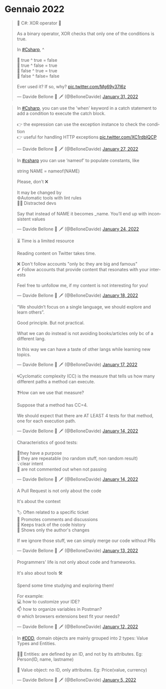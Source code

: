 # Gennaio 2022

<blockquote class="twitter-tweet"><p lang="en" dir="ltr">🌊 C#: XOR operator 🌊<br><br>As a binary operator, XOR checks that only one of the conditions is true.<br><br>In <a href="https://twitter.com/hashtag/Csharp?src=hash&amp;ref_src=twsrc%5Etfw">#Csharp</a>, ^<br><br>🔸 true ^ true = false<br>🔸 true ^ false = true <br>🔸 false ^ true = true <br>🔸 false ^ false= false<br><br>Ever used it? If so, why? <a href="https://t.co/Mg69y37I6z">pic.twitter.com/Mg69y37I6z</a></p>&mdash; Davide Bellone 🌊 🗡 (@BelloneDavide) <a href="https://twitter.com/BelloneDavide/status/1488214611614707716?ref_src=twsrc%5Etfw">January 31, 2022</a></blockquote> 

<blockquote class="twitter-tweet"><p lang="en" dir="ltr">In <a href="https://twitter.com/hashtag/Csharp?src=hash&amp;ref_src=twsrc%5Etfw">#Csharp</a>, you can use the &#39;when&#39; keyword in a catch statement to add a condition to execute the catch block.<br><br>👉 the expression can use the exception instance to check the condition<br>👉 useful for handling HTTP exceptions <a href="https://t.co/XC1rdblQCP">pic.twitter.com/XC1rdblQCP</a></p>&mdash; Davide Bellone 🌊 🗡 (@BelloneDavide) <a href="https://twitter.com/BelloneDavide/status/1486764990333861888?ref_src=twsrc%5Etfw">January 27, 2022</a></blockquote> 


<blockquote class="twitter-tweet"><p lang="en" dir="ltr">In <a href="https://twitter.com/hashtag/csharp?src=hash&amp;ref_src=twsrc%5Etfw">#csharp</a> you can use ‘nameof’ to populate constants, like<br><br>string NAME = nameof(NAME)<br><br>Please, don’t ❌<br><br>It may be changed by<br>⚙️Automatic tools with lint rules<br>😶‍🌫️ Distracted devs<br><br>Say that instead of NAME it becomes _name. You’ll end up with inconsistent values</p>&mdash; Davide Bellone 🌊 🗡 (@BelloneDavide) <a href="https://twitter.com/BelloneDavide/status/1485677747489976330?ref_src=twsrc%5Etfw">January 24, 2022</a></blockquote> 


<blockquote class="twitter-tweet"><p lang="en" dir="ltr">⏳ Time is a limited resource<br><br>Reading content on Twitter takes time.<br><br>❌ Don&#39;t follow accounts &quot;only bc they are big and famous&quot;<br>✔ Follow accounts that provide content that resonates with your interests<br><br>Feel free to unfollow me, if my content is not interesting for you!</p>&mdash; Davide Bellone 🌊 🗡 (@BelloneDavide) <a href="https://twitter.com/BelloneDavide/status/1483326574434922496?ref_src=twsrc%5Etfw">January 18, 2022</a></blockquote> 


<blockquote class="twitter-tweet"><p lang="en" dir="ltr">“We shouldn’t focus on a single language, we should explore and learn others”.<br><br>Good principle. But not practical.<br><br>What we can do instead is not avoiding books/articles only bc of a different lang.<br><br>In this way we can have a taste of other langs while learning new topics.</p>&mdash; Davide Bellone 🌊 🗡 (@BelloneDavide) <a href="https://twitter.com/BelloneDavide/status/1482963853671546881?ref_src=twsrc%5Etfw">January 17, 2022</a></blockquote> 


<blockquote class="twitter-tweet"><p lang="en" dir="ltr">🌀Cyclomatic complexity (CC) is the measure that tells us how many different paths a method can execute.<br><br>❓How can we use that measure?<br><br>Suppose that a method has CC=4.<br><br>We should expect that there are AT LEAST 4 tests for that method, one for each execution path.</p>&mdash; Davide Bellone 🌊 🗡 (@BelloneDavide) <a href="https://twitter.com/BelloneDavide/status/1482053922999218182?ref_src=twsrc%5Etfw">January 14, 2022</a></blockquote> 


<blockquote class="twitter-tweet"><p lang="en" dir="ltr">Characteristics of good tests:<br><br>🎯they have a purpose<br>🔁 they are repeatable (no random stuff, non random result)<br>💡clear intent<br>🧟 are not commented out when not passing</p>&mdash; Davide Bellone 🌊 🗡 (@BelloneDavide) <a href="https://twitter.com/BelloneDavide/status/1481876537003683844?ref_src=twsrc%5Etfw">January 14, 2022</a></blockquote> 


<blockquote class="twitter-tweet"><p lang="en" dir="ltr">A Pull Request is not only about the code<br><br>It&#39;s about the context<br><br>🏷 Often related to a specific ticket<br>💬 Promotes comments and discussions<br>👑 Keeps track of the code history<br>👾 Shows only the author&#39;s changes<br><br>If we ignore those stuff, we can simply merge our code without PRs</p>&mdash; Davide Bellone 🌊 🗡 (@BelloneDavide) <a href="https://twitter.com/BelloneDavide/status/1481514170466115589?ref_src=twsrc%5Etfw">January 13, 2022</a></blockquote> 

<blockquote class="twitter-tweet"><p lang="en" dir="ltr">Programmers&#39; life is not only about code and frameworks.<br><br>It&#39;s also about tools 🛠<br><br>Spend some time studying and exploring them!<br><br>For example:<br>💻 how to customize your IDE?<br>📫 how to organize variables in Postman?<br>🌐 which browsers extensions best fit your needs?</p>&mdash; Davide Bellone 🌊 🗡 (@BelloneDavide) <a href="https://twitter.com/BelloneDavide/status/1481151770923569152?ref_src=twsrc%5Etfw">January 12, 2022</a></blockquote> 


<blockquote class="twitter-tweet"><p lang="en" dir="ltr">In <a href="https://twitter.com/hashtag/DDD?src=hash&amp;ref_src=twsrc%5Etfw">#DDD</a>, domain objects are mainly grouped into 2 types: Value Types and Entities.<br><br>👨‍🎤 Entities: are defined by an ID, and not by its attributes. Eg: Person(ID, name, lastname)<br><br>🗿 Value object: no ID, only attributes. Eg: Price(value, currency)</p>&mdash; Davide Bellone 🌊 🗡 (@BelloneDavide) <a href="https://twitter.com/BelloneDavide/status/1478792423321092096?ref_src=twsrc%5Etfw">January 5, 2022</a></blockquote> <script async src="https://platform.twitter.com/widgets.js" charset="utf-8"></script>